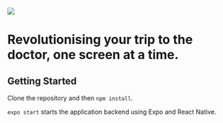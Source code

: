 # ![](https://mediplus-img-store.s3.amazonaws.com/BlueLogoFullTrim.jpg)

# Revolutionising your trip to the doctor, one screen at a time.

## Getting Started
Clone the repository and then `npm install`.

`expo start` starts the application backend using Expo and React Native.
